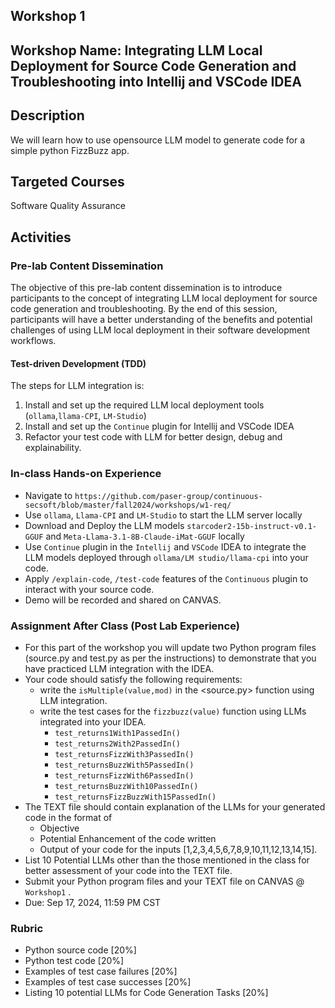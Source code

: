 ## Workshop 1

## Workshop Name: Integrating LLM Local Deployment for Source Code Generation and Troubleshooting into Intellij and VSCode IDEA

## Description 
We will learn how to use opensource LLM model to generate code for a simple python FizzBuzz app.

## Targeted Courses 

Software Quality Assurance 

## Activities 

### Pre-lab Content Dissemination 
The objective of this pre-lab content dissemination is to introduce participants to the concept of integrating LLM local deployment for source code generation and troubleshooting. By the end of this session, participants will have a better understanding of the benefits and potential challenges of using LLM local deployment in their software development workflows.

#### Test-driven Development (TDD)

The steps for LLM integration is:

1. Install and set up the required LLM local deployment tools (`ollama`,`llama-CPI`, `LM-Studio`)
2. Install and set up the `Continue` plugin for Intellij and VSCode IDEA 
3. Refactor your test code with LLM for better design, debug and explainability.


### In-class Hands-on Experience 

- Navigate to `https://github.com/paser-group/continuous-secsoft/blob/master/fall2024/workshops/w1-req/`
- Use `ollama`, `Llama-CPI` and `LM-Studio` to start the LLM server locally
- Download and Deploy the LLM models `starcoder2-15b-instruct-v0.1-GGUF` and `Meta-Llama-3.1-8B-Claude-iMat-GGUF` locally
- Use `Continue` plugin in the `Intellij` and `VSCode` IDEA to integrate the LLM models deployed through `ollama/LM studio/llama-cpi` into your code.
- Apply `/explain-code`, `/test-code` features of the `Continuous` plugin to interact with your source code.
- Demo will be recorded and shared on CANVAS. 



### Assignment After Class (Post Lab Experience) 

- For this part of the workshop you will update two Python program files (source.py and test.py as per the instructions) to demonstrate that you have practiced LLM integration with the IDEA. 
- Your code should satisfy the following requirements:
  - write the `isMultiple(value,mod)` in the <source.py> function using LLM integration.
  - write the test cases for the `fizzbuzz(value)` function using LLMs integrated into your IDEA.
    - `test_returns1With1PassedIn()`
    - `test_returns2With2PassedIn()`
    - `test_returnsFizzWith3PassedIn()`
    - `test_returnsBuzzWith5PassedIn()`
    - `test_returnsFizzWith6PassedIn()`
    - `test_returnsBuzzWith10PassedIn()`
    - `test_returnsFizzBuzzWith15PassedIn()`
- The TEXT file should contain explanation of the LLMs for your generated code in the format of 
  - Objective
  - Potential Enhancement of the code written
  - Output of your code for the inputs  [1,2,3,4,5,6,7,8,9,10,11,12,13,14,15].
- List 10 Potential LLMs other than the those mentioned in the class for better assessment of your code into the TEXT file.
- Submit your Python program files and  your TEXT file on CANVAS @ `Workshop1` .
- Due: Sep 17, 2024, 11:59 PM CST 

### Rubric 

- Python source code [20%]
- Python test code [20%]
- Examples of test case failures [20%]
- Examples of test case successes [20%]
- Listing 10 potential LLMs for Code Generation Tasks [20%]